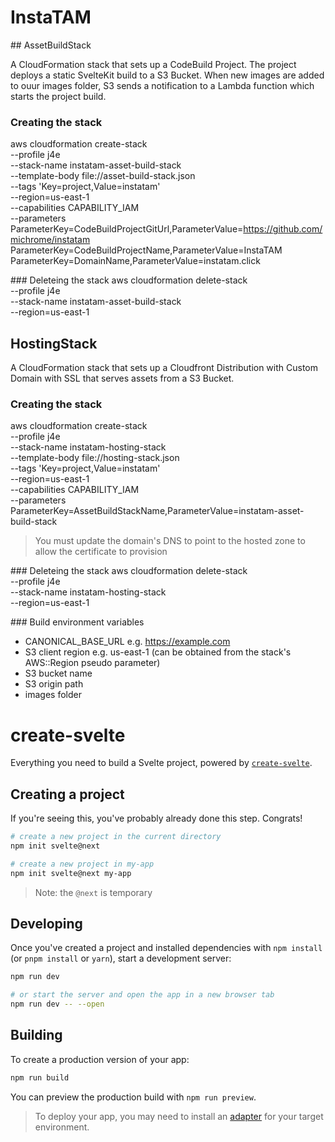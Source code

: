 # InstaTAM

## AssetBuildStack

A CloudFormation stack that sets up a CodeBuild Project. The project deploys a static SvelteKit build to a S3 Bucket. When new images are added to ouur images folder, S3 sends a notification to a Lambda function which starts the project build.

### Creating the stack

aws cloudformation create-stack \
--profile j4e \
--stack-name instatam-asset-build-stack \
--template-body file://asset-build-stack.json \
--tags 'Key=project,Value=instatam' \
--region=us-east-1 \
--capabilities CAPABILITY_IAM \
--parameters ParameterKey=CodeBuildProjectGitUrl,ParameterValue=https://github.com/michrome/instatam \
ParameterKey=CodeBuildProjectName,ParameterValue=InstaTAM \
ParameterKey=DomainName,ParameterValue=instatam.click

### Deleteing the stack
aws cloudformation delete-stack \
--profile j4e \
--stack-name instatam-asset-build-stack \
--region=us-east-1

## HostingStack

A CloudFormation stack that sets up a Cloudfront Distribution with Custom Domain with SSL that serves assets from a S3 Bucket.

### Creating the stack

aws cloudformation create-stack \
--profile j4e \
--stack-name instatam-hosting-stack \
--template-body file://hosting-stack.json \
--tags 'Key=project,Value=instatam' \
--region=us-east-1 \
--capabilities CAPABILITY_IAM \
--parameters ParameterKey=AssetBuildStackName,ParameterValue=instatam-asset-build-stack

> You must update the domain's DNS to point to the hosted zone to allow the certificate to provision

### Deleteing the stack
aws cloudformation delete-stack \
--profile j4e \
--stack-name instatam-hosting-stack \
--region=us-east-1

### Build environment variables

- CANONICAL_BASE_URL e.g. https://example.com
- S3 client region e.g. us-east-1 (can be obtained from the stack's AWS::Region pseudo parameter)
- S3 bucket name
- S3 origin path
- images folder

# create-svelte

Everything you need to build a Svelte project, powered by [`create-svelte`](https://github.com/sveltejs/kit/tree/master/packages/create-svelte).

## Creating a project

If you're seeing this, you've probably already done this step. Congrats!

```bash
# create a new project in the current directory
npm init svelte@next

# create a new project in my-app
npm init svelte@next my-app
```

> Note: the `@next` is temporary

## Developing

Once you've created a project and installed dependencies with `npm install` (or `pnpm install` or `yarn`), start a development server:

```bash
npm run dev

# or start the server and open the app in a new browser tab
npm run dev -- --open
```

## Building

To create a production version of your app:

```bash
npm run build
```

You can preview the production build with `npm run preview`.

> To deploy your app, you may need to install an [adapter](https://kit.svelte.dev/docs/adapters) for your target environment.
